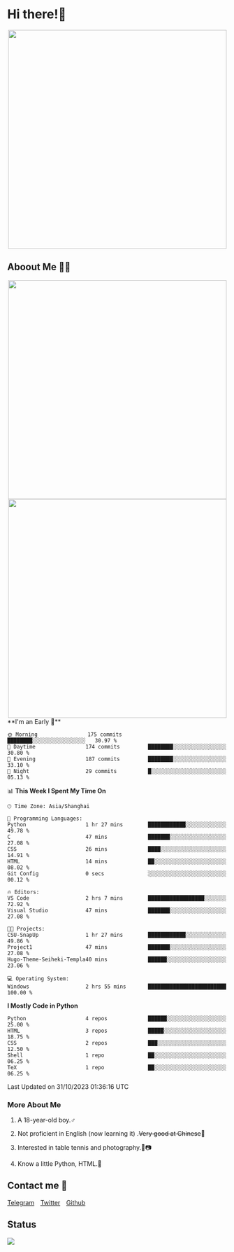 # Hi there!🎉

<div align=center><img src="https://count.getloli.com/get/@Cicada000?theme=moebooru" width=500px></div>

## Aboout Me 👀💦

<div align=center>
<img src="https://github-readme-stats.vercel.app/api?username=Cicada000&show_icons=true&theme=tokyonight" width=500px>
<br>
<img src="https://github-readme-stats.vercel.app/api/top-langs/?username=Cicada000&show_icons=true&theme=tokyonight&layout=compact" width=500px>
</div>
<!--START_SECTION:waka-->
**I'm an Early 🐤** 

```text
🌞 Morning                175 commits         ████████░░░░░░░░░░░░░░░░░   30.97 % 
🌆 Daytime                174 commits         ████████░░░░░░░░░░░░░░░░░   30.80 % 
🌃 Evening                187 commits         ████████░░░░░░░░░░░░░░░░░   33.10 % 
🌙 Night                  29 commits          █░░░░░░░░░░░░░░░░░░░░░░░░   05.13 % 
```


📊 **This Week I Spent My Time On** 

```text
🕑︎ Time Zone: Asia/Shanghai

💬 Programming Languages: 
Python                   1 hr 27 mins        ████████████░░░░░░░░░░░░░   49.78 % 
C                        47 mins             ███████░░░░░░░░░░░░░░░░░░   27.08 % 
CSS                      26 mins             ████░░░░░░░░░░░░░░░░░░░░░   14.91 % 
HTML                     14 mins             ██░░░░░░░░░░░░░░░░░░░░░░░   08.02 % 
Git Config               0 secs              ░░░░░░░░░░░░░░░░░░░░░░░░░   00.12 % 

🔥 Editors: 
VS Code                  2 hrs 7 mins        ██████████████████░░░░░░░   72.92 % 
Visual Studio            47 mins             ███████░░░░░░░░░░░░░░░░░░   27.08 % 

🐱‍💻 Projects: 
CSU-SnapUp               1 hr 27 mins        ████████████░░░░░░░░░░░░░   49.86 % 
Project1                 47 mins             ███████░░░░░░░░░░░░░░░░░░   27.08 % 
Hugo-Theme-Seiheki-Templa40 mins             ██████░░░░░░░░░░░░░░░░░░░   23.06 % 

💻 Operating System: 
Windows                  2 hrs 55 mins       █████████████████████████   100.00 % 
```

**I Mostly Code in Python** 

```text
Python                   4 repos             ██████░░░░░░░░░░░░░░░░░░░   25.00 % 
HTML                     3 repos             █████░░░░░░░░░░░░░░░░░░░░   18.75 % 
CSS                      2 repos             ███░░░░░░░░░░░░░░░░░░░░░░   12.50 % 
Shell                    1 repo              ██░░░░░░░░░░░░░░░░░░░░░░░   06.25 % 
TeX                      1 repo              ██░░░░░░░░░░░░░░░░░░░░░░░   06.25 % 
```




 Last Updated on 31/10/2023 01:36:16 UTC
<!--END_SECTION:waka-->

### More About Me

1. A 18-year-old boy.♂

2. Not proficient in English (now learning it) .~~Very good at Chinese~~🤣

3. Interested in table tennis and photography.🏓📷

4. Know a little Python, HTML.🐍


## Contact me 💬

[Telegram](https://t.me/CicadaLYW)&emsp;[Twitter](https://twitter.com/Cicada0001)&emsp;[Github](https://github.com/Cicada000)

## Status
<img src="https://weather-icon.journeyad.repl.co/@hangzhou?v=1" align="left">







